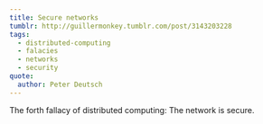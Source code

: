 ```yaml
---
title: Secure networks
tumblr: http://guillermonkey.tumblr.com/post/3143203228
tags:
  - distributed-computing
  - falacies
  - networks
  - security
quote:
  author: Peter Deutsch
---
```


The forth fallacy of distributed computing: The network is secure.
